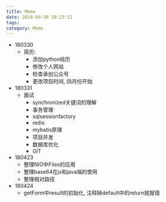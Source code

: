 ```yaml
---
title: Memo
date: 2018-03-30 10:23:11
tags:
category: Memo
---
```

- 180330
    - 简历: 
        - 添加python经历
        - 修改个人网站
        - 检查承创公众号
        - 更改项目时间, 四月份开始<!-- more -->
- 180331
    - 面试
        - synchronized关键词的理解
        - 事务管理
        - sqlsessionfactory
        - redis
        - mybatis原理
        - 项目并发
        - 数据库优化
        - GIT
- 180423
    - 整理NIO中Files的应用
    - 整理base64在js和java端的使用
    - 整理相对路径
- 180424
    - getForm中result的初始化, 注释掉default中的return就报错